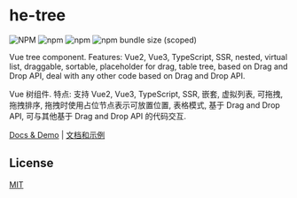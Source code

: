 # he-tree

![NPM](https://img.shields.io/npm/l/@he-tree/vue?style=for-the-badge)
![npm](https://img.shields.io/npm/v/@he-tree/vue?style=for-the-badge)
![npm](https://img.shields.io/npm/dm/%40he-tree/vue?style=for-the-badge)
![npm bundle size (scoped)](https://img.shields.io/bundlephobia/minzip/@he-tree/vue?style=for-the-badge)

Vue tree component. Features: Vue2, Vue3, TypeScript, SSR, nested, virtual list, draggable, sortable, placeholder for drag, table tree, based on Drag and Drop API, deal with any other code based on Drag and Drop API.

Vue 树组件. 特点: 支持 Vue2, Vue3, TypeScript, SSR, 嵌套, 虚拟列表, 可拖拽, 拖拽排序, 拖拽时使用占位节点表示可放置位置, 表格模式, 基于 Drag and Drop API, 可与其他基于 Drag and Drop API 的代码交互.

[Docs & Demo](https://hetree.phphe.com) | [文档和示例](https://hetree.phphe.com/zh)

## License

[MIT](http://opensource.org/licenses/MIT)
